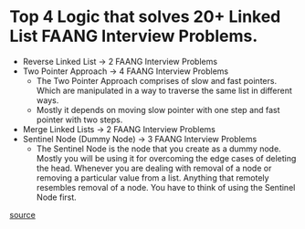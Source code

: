 # Top 4 Logic that solves 20+ Linked List FAANG Interview Problems.
 - Reverse Linked List → 2 FAANG Interview Problems
 - Two Pointer Approach → 4 FAANG Interview Problems
   - The Two Pointer Approach comprises of slow and fast pointers. Which are manipulated in a way to traverse the same list in different ways.
   - Mostly it depends on moving slow pointer with one step and fast pointer with two steps.
 - Merge Linked Lists → 2 FAANG Interview Problems
 - Sentinel Node (Dummy Node) → 3 FAANG Interview Problems
   - The Sentinel Node is the node that you create as a dummy node. Mostly you will be using it for overcoming the edge cases of deleting the head.
     Whenever you are dealing with removal of a node or removing a particular value from a list. Anything that remotely resembles removal of a node. You have to think of using the Sentinel Node first.


[source](https://medium.com/javarevisited/4-incredibly-useful-linked-list-tips-for-interview-79d80a29f8fc)
